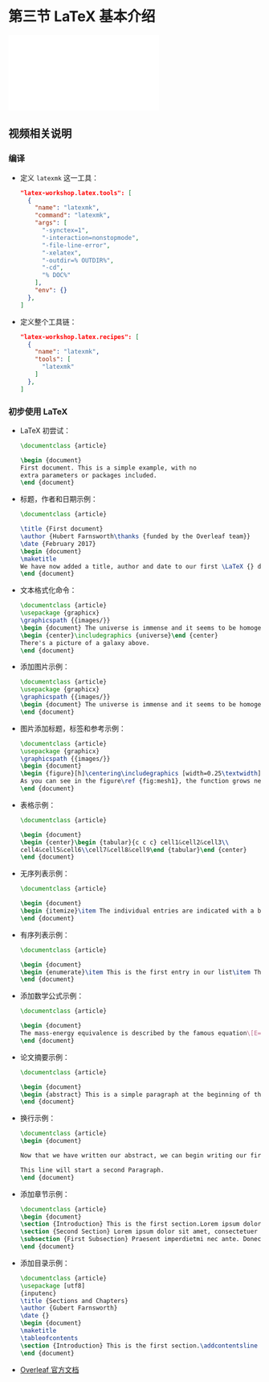 # 第三节 LaTeX 基本介绍

<div id="embed-video">
  <iframe src="//player.bilibili.com/player.html?aid=925350795&bvid=BV1GT4y1V78d&cid=181709301&page=4&high_quality=1" scrolling="no" border="0" frameborder="no" framespacing="0" allowfullscreen="true" ></iframe>
</div>

## 视频相关说明

### 编译

- 定义 `latexmk` 这一工具：

  ```json
  "latex-workshop.latex.tools": [
    {
      "name": "latexmk",
      "command": "latexmk",
      "args": [
        "-synctex=1",
        "-interaction=nonstopmode",
        "-file-line-error",
        "-xelatex",
        "-outdir=% OUTDIR%",
        "-cd",
        "% DOC%"
      ],
      "env": {}
    },
  ]
  ```

- 定义整个工具链：

  ```json
  "latex-workshop.latex.recipes": [
    {
      "name": "latexmk",
      "tools": [
        "latexmk"
      ]
    },
  ]
  ```

### 初步使用 LaTeX

- LaTeX 初尝试：

  ```latex
  \documentclass {article}

  \begin {document}
  First document. This is a simple example, with no
  extra parameters or packages included.
  \end {document}
  ```

- 标题，作者和日期示例：

  ```latex
  \documentclass {article}

  \title {First document}
  \author {Hubert Farnsworth\thanks {funded by the Overleaf team}}
  \date {February 2017}
  \begin {document}
  \maketitle
  We have now added a title, author and date to our first \LaTeX {} document!
  \end {document}
  ```

- 文本格式化命令：

  ```latex
  \documentclass {article}
  \usepackage {graphicx}
  \graphicspath {{images/}}
  \begin {document} The universe is immense and it seems to be homogeneous, in a large scale, everywhere we look at.
  \begin {center}\includegraphics {universe}\end {center}
  There's a picture of a galaxy above.
  \end {document}
  ```

- 添加图片示例：

  ```latex
  \documentclass {article}
  \usepackage {graphicx}
  \graphicspath {{images/}}
  \begin {document} The universe is immense and it seems to be homogeneous, in a large scale, everywhere we look at.\begin {center}\includegraphics {universe}\end {center} There's a picture of a galaxy above.
  \end {document}
  ```

- 图片添加标题，标签和参考示例：

  ```latex
  \documentclass {article}
  \usepackage {graphicx}
  \graphicspath {{images/}}
  \begin {document}
  \begin {figure}[h]\centering\includegraphics [width=0.25\textwidth]{universe}\caption {a nice plot}\label {fig:mesh1}\end {figure}
  As you can see in the figure\ref {fig:mesh1}, the function grows near 0. Also, in the page\pageref {fig:mesh1} is the same example.
  \end {document}
  ```

- 表格示例：

  ```latex
  \documentclass {article}

  \begin {document}
  \begin {center}\begin {tabular}{c c c} cell1&cell2&cell3\\
  cell4&cell5&cell6\\cell7&cell8&cell9\end {tabular}\end {center}
  \end {document}
  ```

- 无序列表示例：

  ```latex
  \documentclass {article}

  \begin {document}
  \begin {itemize}\item The individual entries are indicated with a black dot, a so-called bullet.\item The text in the entries may be of any length.\end {itemize}
  \end {document}
  ```

- 有序列表示例：

  ```latex
  \documentclass {article}

  \begin {document}
  \begin {enumerate}\item This is the first entry in our list\item The list numbers increase with each entry we add\end {enumerate}
  \end {document}
  ```

- 添加数学公式示例：

  ```latex
  \documentclass {article}

  \begin {document}
  The mass-energy equivalence is described by the famous equation\[E=mc^2\] discovered in 1905 by Albert Einstein. In natural units ($c=1$), the formula expresses the identity\begin {equation} E=m\end {equation}
  \end {document}
  ```

- 论文摘要示例：

  ```latex
  \documentclass {article}

  \begin {document}
  \begin {abstract} This is a simple paragraph at the beginning of the document. A brief introduction about the main subject.\end {abstract}
  \end {document}
  ```

- 换行示例：

  ```latex
  \documentclass {article}
  \begin {document}

  Now that we have written our abstract, we can begin writing our first paragraph.

  This line will start a second Paragraph.
  \end {document}
  ```

- 添加章节示例：

  ```latex
  \documentclass {article}
  \begin {document}
  \section {Introduction} This is the first section.Lorem ipsum dolor sit amet, consectetuer adipiscing elit.  Etiam lobortisfacilisis sem.
  \section {Second Section} Lorem ipsum dolor sit amet, consectetuer adipiscing elit. Etiam lobortis facilisissem.
  \subsection {First Subsection} Praesent imperdietmi nec ante. Donec ullamcorper, felis non sodales... \section*{Unnumbered Section} Lorem ipsum dolor sit amet, consectetuer adipiscing elit. Etiam lobortis facilisissem
  \end {document}
  ```

- 添加目录示例：

  ```latex
  \documentclass {article}
  \usepackage [utf8]
  {inputenc}
  \title {Sections and Chapters}
  \author {Gubert Farnsworth}
  \date {}
  \begin {document}
  \maketitle
  \tableofcontents
  \section {Introduction} This is the first section.\addcontentsline {toc}{section}{Unnumbered Section}\section*{Unnumbered Section} Lorem ipsum dolor sit amet, consectetuer adipiscing elit.\section {Second Section} Lorem ipsum dolor sit amet, consectetuer adipiscing elit.
  \end {document}
  ```

- [Overleaf 官方文档](https://www.overleaf.com/learn/latex/Main_Page)
